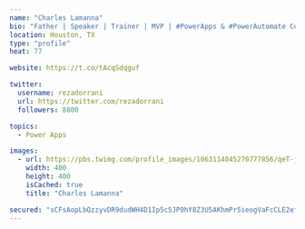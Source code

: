```yaml
---
name: "Charles Lamanna"
bio: "Father | Speaker | Trainer | MVP | #PowerApps & #PowerAutomate Community Super User | YouTuber Right-pointing triangle http://youtube.com/c/rezadorrani | Learn - Share - Clockwise rightwards and leftwards open circle arrows"
location: Houston, TX
type: "profile"
heat: 77

website: https://t.co/tAcqSdqguf

twitter:
  username: rezadorrani
  url: https://twitter.com/rezadorrani
  followers: 8800

topics:
  - Power Apps

images:
  - url: https://pbs.twimg.com/profile_images/1063114045270777856/qeT-jpWr_400x400.jpg
    width: 400
    height: 400
    isCached: true
    title: "Charles Lamanna"

secured: "sCFsAopLbQzzyvDR9dudWH4D1Ip5c5JP0hY8Z3U5AKhmPr5ieogVaFcCLE2efUBkkqVydveuiTsGNQHKl/h8Q8Klj6w7VaDlV3n2x6hbojTayIC/Qzosd9PeX87fVuvEZAyZhMW+ujoROGUzHCHglpbZos6XqIY+zd9k4oJfKant6SuLtP0b47hazm7Fcl+rsxB9jWqI+hxGKEFXUpOQwgBj5oOwS+bIdOtRs2PEvm10jpjcNwnoJWONyII1jzKrAcEPhZdZ3W/iNUKe4xw74k4kZZR2DV7Bgzx5kPRsJXEqcW2fWc3d2Vyzak2QZVtKFk6+mASiYIYv32MLPGLH8Dt4rxXMDo6qFPOAKiT4j2I7oMBLh+KDbt7wMHzMQ7epT82IS9DKZ2X7J482v7Ig/HNw+NPOLlJWoGcid3R1F3Y=;TjfxdVATSw9swxOs2x+ajw=="
---
```


